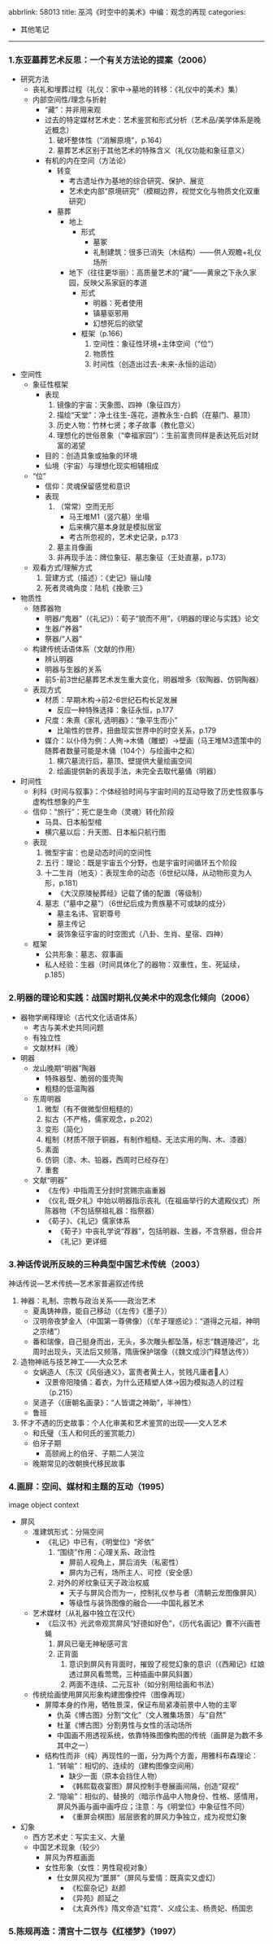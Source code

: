 abbrlink: 58013
title: 巫鸿《时空中的美术》中编：观念的再现
categories:
  - 其他笔记
---
### 1.东亚墓葬艺术反思：一个有关方法论的提案（2006）

- 研究方法
  - 丧礼和埋葬过程（礼仪：家中→墓地的转移：《礼仪中的美术》集）
  - 内部空间性/理念与折射
    - “藏”：并非用来观
    - 过去的特定媒材艺术史：艺术鉴赏和形式分析（艺术品/美学体系是晚近概念）
      1. 破坏整体性（“消解原境”，p.164）
      2. 墓葬艺术区别于其他艺术的特殊含义（礼仪功能和象征意义）
    - 有机的内在空间（方法论）
      - 转变
        - 考古遗址作为基地的综合研究、保护、展览
        - 艺术史内部“原境研究”（模糊边界，视觉文化与物质文化双重研究）
      - 墓葬
        - 地上
          - 形式
            - 墓冢
            - 礼制建筑：很多已消失（木结构）——供人观瞻+礼仪场所
        - 地下（往往更华丽）：高质量艺术的“藏”——黄泉之下永久家园，反映父系家庭的孝道
          - 形式
            - 明器：死者使用
            - 镇墓驱邪用
            - 幻想死后的欲望
          - 框架（p.166）
            1. 空间性：象征性环境+主体空间（“位”）
            2. 物质性
            3. 时间性（创造出过去-未来-永恒的运动）
- 空间性
  - 象征性框架
    - 表现
      1. 镜像的宇宙：天象图、四神（象征四方）
      2. 描绘“天堂”：净土往生-莲花，道教永生-白鹤（在墓门、墓顶）
      3. 历史人物：竹林七贤；孝子故事（教化意义）
      4. 理想化的世俗景象（“幸福家园”）：生前富贵同样是表达死后对财富的渴望
    - 目的：创造具象或抽象的环境
    - 仙境（宇宙）与理想化现实相辅相成
  - “位”
    - 信仰：灵魂保留感觉和意识
    - 表现
      1. （常常）空而无形
         - 马王堆M1（竖穴墓）坐塌
         - 后来横穴墓本身就是模拟居室
         - 考古所忽视的，艺术史记录，p.173
      2. 墓主肖像画
      3. 非再现手法：牌位象征、墓志象征（王处直墓，p.173）
  - 观看方式/理解方式
    1. 营建方式（描述）：《史记》骊山陵
    2. 死者灵魂角度：陆机《挽歌·三》
- 物质性
  - 随葬器物
    - 明器/“鬼器”（《礼记》）：荀子“貌而不用”，《明器的理论与实践》论文
    - 生器/“养器”
    - 祭器/“人器”
  - 构建传统话语体系（文献的作用）
    - 辨认明器
    - 明器与生器的关系
    - 前5-前3世纪墓葬艺术发生重大变化，明器增多（软陶器、仿铜陶器）
  - 表现方式
    - 材质：早期木构→前2-6世纪石构长足发展
      - 反应一种特殊选择：象征永恒，p.177
    - 尺度：朱熹《家礼·选明器》：“象平生而小”
      - 比喻性的世界，扭曲现实世界中的时空关系，p.179
    - 媒介：以仆侍为例：人殉→木俑（雕塑）→壁画（马王堆M3遗策中的随葬者数量可能是木俑（104个）与绘画中之和）
      1. 横穴墓流行后，墓顶、壁提供大量绘画空间
      2. 绘画提供新的表现手法，未完全去取代墓俑（明器）
- 时间性
  - 利科《时间与叙事》：个体经验时间与宇宙时间的互动导致了历史性叙事与虚构性想象的产生
  - 信仰：“旅行”：死亡是生命（灵魂）转化阶段
    - 马具、日本船型棺
    - 横穴墓以后：升天图、日本船只航行图
  - 表现
    1. 微型宇宙：也是动态时间的空间性
    2. 五行：理论：既是宇宙五个分野，也是宇宙时间循环五个阶段
    3. 十二生肖（地支）：表现生命的动态（6世纪以降，从动物形变为人形，p.181）
       - 《大汉原陵秘葬经》记载了俑的配置（等级制）
    4. 墓志（“墓中之墓”）（6世纪后成为贵族墓不可或缺的成分）
       - 墓主名讳、官职尊号
       - 墓主传记
       - 装饰象征宇宙的时空图式（八卦、生肖、星宿、四神）
  - 框架
    - 公共形象：墓志、叙事画
    - 私人经验：生器（时间具体化了的器物：双重性，生、死延续，p.185）

### 2.明器的理论和实践：战国时期礼仪美术中的观念化倾向（2006）

- 器物学阐释理论（古代文化话语体系）
  - 考古与美术史共同问题
  - 有独立性
  - 文献材料（晚）
- 明器
  - 龙山晚期“明器”陶器
    - 特殊器型、脆弱的蛋壳陶
    - 粗糙的低温陶器
  - 东周明器
    1. 微型（有不做微型但粗糙的）
    2. 拟古（不严格，儒家观念，p.202）
    3. 变形（简化）
    4. 粗制（材质不限于铜器，有制作粗糙、无法实用的陶、木、漆器）
    5. 素面
    6. 仿铜（漆、木、铅器，西周时已经存在）
    7. 重套
  - 文献“明器”
    - 《左传》中指周王分封时赏赐宗庙重器
    - 《仪礼·既夕礼》中始以明器指示丧礼（在祖庙举行的大遣殿仪式）所陈器物（不包括祭祖礼器：指祭器）
    - 《荀子》、《礼记》儒家体系
      - 《荀子》中丧礼学说“荐器”，包括明器、生器，不含祭器，但合并
      - 《礼记》更详细

### 3.神话传说所反映的三种典型中国艺术传统（2003）

神话传说—艺术传统—艺术家普遍叙述传统

1. 神器：礼制、宗教与政治关系——政治艺术
   - 夏禹铸神鼎，能自己移动（《左传》《墨子》）
   - 汉明帝夜梦金人（中国第一尊佛像）（《牟子理惑论》：“道得之元祖，神明之宗绪”）
   - 番和瑞像，自己挺身而出，无头，多次雕头都坠落，标志“魏道陵迟”，北周时出现头，灭法后又频落，隋唐保护瑞像（《魏文成沙门释慧达传》）
2. 造物神祇与技艺神工——大众艺术
   - 女娲造人（东汉《风俗通义》，富贵者黄土人，贫贱凡庸者𫄠人）
     - 汉景帝阳陵俑：着衣，为什么还精塑人体→因为模拟造人的过程（p.215）
   - 吴道子（《唐朝名画录》：“人皆谓之神助”，半神性）
   - 鲁班
3. 怀才不遇的历史故事：个人化审美和艺术鉴赏的出现——文人艺术
   - 和氏璧（玉人和何氏的鉴赏能力）
   - 伯牙子期
     - 高颐阙上的伯牙、子期二人哭泣
   - 晚期常见的改朝换代移民故事

### 4.画屏：空间、媒材和主题的互动（1995）

image object context

- 屏风
  - 准建筑形式：分隔空间
    - 《礼记》中已有，《明堂位》“斧依”
      1. “围绕”作用：心理关系、政治性
         - 屏前人视角上，屏后消失（私密性）
         - 屏内为己有，场所主人、可控（安全感）
      2. 对外的斧纹象征天子政治权威
         - 天子与屏风合而为一，控制礼仪参与者（清朝云龙图像屏风）
         - 等级性与装饰图像的融合——中国礼器艺术
  - 艺术媒材（从礼器中独立在汉代）
    - 《后汉书》光武帝观赏屏风“好德如好色”，《历代名画记》曹不兴画苍蝇
      1. 屏风已毫无神秘感可言  
      2. 正背面
         1. 意识到屏风有背面时，摧毁了视觉幻象的意识（《西厢记》红娘透过屏风看莺莺，三种插画中屏风斜置）
         2. 两面不连续、二元互补（如分别用绘画和书法）
  - 传统绘画使用屏风形象构建图像控件（图像再现）
    - 屏障本身的作用，牺牲景深，保证布局紧凑前景中人物的主宰
      - 仇英《博古图》分割“文化”（文人雅集场景）与“自然”
      - 杜堇《博古图》分割男性与女性的活动场所
      - 中国画不用透视系统，依靠特殊图像构图的传统（画屏是为数不多其中之一）
    - 结构性而非（纯）再现性的一面，分为两个方面，用雅科布森理论：
      1. “转喻”：相切的、连续的（建构图像空间用）
         - 缺少一面（原本会挡住人物）
         - 《韩熙载夜宴图》屏风控制手卷展画间隔，创造“窥视”
      2. “隐喻”：相似的、替换的（暗示作品中人物身份、性格、感情用，屏风外画与画中画呼应；注意：与《明堂位》中象征性不同）
         - 《重屏会棋图》层层嵌套的屏风力争独立，成为视觉幻象
- 幻象
  - 西方艺术史：写实主义、大量
  - 中国艺术现象（较少）
    - 屏风为界框画面
    - 女性形象（女性：男性窥视对象）
      - 仕女屏风视为“噩屏”（屏风与爱情：既真实又虚幻）
        - 《松窗杂记》赵颜
        - 《异苑》颜延之
        - 《太真外传》隋文帝造“虹霓”、义成公主、杨贵妃、杨国忠

### 5.陈规再造：清宫十二钗与《红楼梦》（1997）

